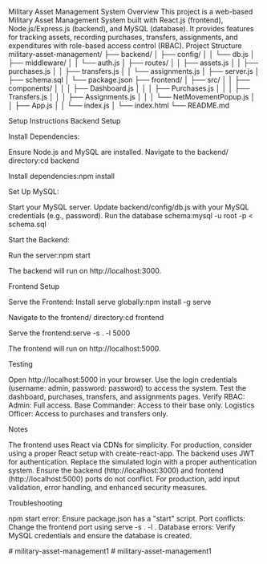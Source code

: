 Military Asset Management System
Overview
This project is a web-based Military Asset Management System built with React.js (frontend), Node.js/Express.js (backend), and MySQL (database). It provides features for tracking assets, recording purchases, transfers, assignments, and expenditures with role-based access control (RBAC).
Project Structure
military-asset-management/
├── backend/
│   ├── config/
│   │   └── db.js
│   ├── middleware/
│   │   └── auth.js
│   ├── routes/
│   │   ├── assets.js
│   │   ├── purchases.js
│   │   ├── transfers.js
│   │   └── assignments.js
│   ├── server.js
│   ├── schema.sql
│   └── package.json
├── frontend/
│   ├── src/
│   │   ├── components/
│   │   │   ├── Dashboard.js
│   │   │   ├── Purchases.js
│   │   │   ├── Transfers.js
│   │   │   ├── Assignments.js
│   │   │   └── NetMovementPopup.js
│   │   ├── App.js
│   │   └── index.js
│   └── index.html
└── README.md

Setup Instructions
Backend Setup

Install Dependencies:

Ensure Node.js and MySQL are installed.
Navigate to the backend/ directory:cd backend


Install dependencies:npm install




Set Up MySQL:

Start your MySQL server.
Update backend/config/db.js with your MySQL credentials (e.g., password).
Run the database schema:mysql -u root -p < schema.sql




Start the Backend:

Run the server:npm start


The backend will run on http://localhost:3000.



Frontend Setup

Serve the Frontend:
Install serve globally:npm install -g serve


Navigate to the frontend/ directory:cd frontend


Serve the frontend:serve -s . -l 5000


The frontend will run on http://localhost:5000.



Testing

Open http://localhost:5000 in your browser.
Use the login credentials (username: admin, password: password) to access the system.
Test the dashboard, purchases, transfers, and assignments pages.
Verify RBAC:
Admin: Full access.
Base Commander: Access to their base only.
Logistics Officer: Access to purchases and transfers only.



Notes

The frontend uses React via CDNs for simplicity. For production, consider using a proper React setup with create-react-app.
The backend uses JWT for authentication. Replace the simulated login with a proper authentication system.
Ensure the backend (http://localhost:3000) and frontend (http://localhost:5000) ports do not conflict.
For production, add input validation, error handling, and enhanced security measures.

Troubleshooting

npm start error: Ensure package.json has a "start" script.
Port conflicts: Change the frontend port using serve -s . -l <port>.
Database errors: Verify MySQL credentials and ensure the database is created.

#   m i l i t a r y - a s s e t - m a n a g e m e n t 1  
 #   m i l i t a r y - a s s e t - m a n a g e m e n t 1  
 